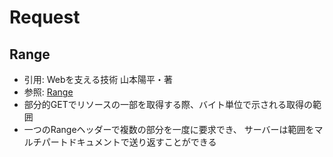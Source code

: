 # Request
## Range
- 引用: Webを支える技術 山本陽平・著
- 参照: [Range](https://developer.mozilla.org/ja/docs/Web/HTTP/Headers/Range)
- 部分的GETでリソースの一部を取得する際、バイト単位で示される取得の範囲
- 一つのRangeヘッダーで複数の部分を一度に要求でき、
  サーバーは範囲をマルチパートドキュメントで送り返すことができる

